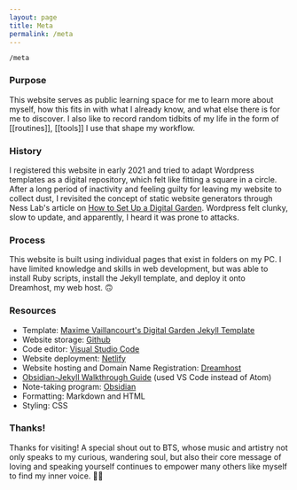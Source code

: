 ```yaml
---
layout: page
title: Meta
permalink: /meta
---
```


`/meta`

### Purpose

This website serves as public learning space for me to learn more about myself, how this fits in with what I already know, and what else there is for me to discover. I also like to record random tidbits of my life in the form of [[routines]], [[tools]] I use that shape my workflow. 

### History

I registered this website in early 2021 and tried to adapt Wordpress templates as a digital repository, which felt like fitting a square in a circle. After a long period of inactivity and feeling guilty for leaving my website to collect dust, I revisited the concept of static website generators through Ness Lab's article on <a href="https://nesslabs.com/digital-garden-set-up">How to Set Up a Digital Garden</a>. Wordpress felt clunky, slow to update, and apparently, I heard it was prone to attacks. 

### Process

This website is built using individual pages that exist in folders on my PC. I have limited knowledge and skills in web development, but was able to install Ruby scripts, install the Jekyll template, and deploy it onto Dreamhost, my web host. 🙃

### Resources

- Template: [Maxime Vaillancourt's Digital Garden Jekyll Template](https://github.com/maximevaillancourt/digital-garden-jekyll-template)
- Website storage: [Github](https://github.com/)
- Code editor: [Visual Studio Code](https://code.visualstudio.com/) 
- Website deployment: [Netlify](https://www.netlify.com/?utm_medium=paid_search&utm_source=google&utm_campaign=12755510784&utm_term=netlify%20hosting)
- Website hosting and Domain Name Registration: [Dreamhost](https://www.dreamhost.com/)
- [Obsidian-Jekyll Walkthrough Guide](https://refinedmind.co/obsidian-jekyll-workflow) (used VS Code instead of Atom)
- Note-taking program: [Obsidian](https://obsidian.md/)
- Formatting: Markdown and HTML
- Styling: CSS

### Thanks!

Thanks for visiting! A special shout out to BTS, whose music and artistry not only speaks to my curious, wandering soul, but also their core message of loving and speaking yourself continues to empower many others like myself to find my inner voice. 🫰💜

<style>
  .wrapper {
    max-width: 58em;
  }
</style>